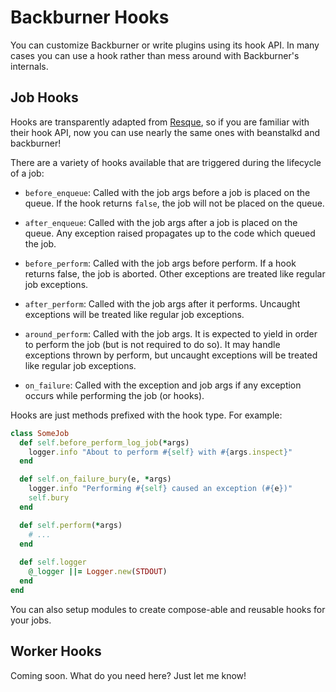 # Backburner Hooks

You can customize Backburner or write plugins using its hook API. 
In many cases you can use a hook rather than mess around with Backburner's internals.

## Job Hooks 

Hooks are transparently adapted from [Resque](https://github.com/defunkt/resque/blob/master/docs/HOOKS.md), so
if you are familiar with their hook API, now you can use nearly the same ones with beanstalkd and backburner!

There are a variety of hooks available that are triggered during the lifecycle of a job:

* `before_enqueue`: Called with the job args before a job is placed on the queue.
  If the hook returns `false`, the job will not be placed on the queue.

* `after_enqueue`: Called with the job args after a job is placed on the queue.
  Any exception raised propagates up to the code which queued the job.

* `before_perform`: Called with the job args before perform. If a hook returns false,
  the job is aborted. Other exceptions are treated like regular job exceptions.

* `after_perform`: Called with the job args after it performs. Uncaught
  exceptions will be treated like regular job exceptions.

* `around_perform`: Called with the job args. It is expected to yield in order
	to perform the job (but is not required to do so). It may handle exceptions
	thrown by perform, but uncaught exceptions will be treated like regular job exceptions.

* `on_failure`: Called with the exception and job args if any exception occurs
  while performing the job (or hooks).

Hooks are just methods prefixed with the hook type. For example:

```ruby
class SomeJob
  def self.before_perform_log_job(*args)
    logger.info "About to perform #{self} with #{args.inspect}"
  end

  def self.on_failure_bury(e, *args)
    logger.info "Performing #{self} caused an exception (#{e})"
    self.bury
  end

  def self.perform(*args)
    # ...
  end
  
  def self.logger
    @_logger ||= Logger.new(STDOUT)
  end
end
```

You can also setup modules to create compose-able and reusable hooks for your jobs.

## Worker Hooks

Coming soon. What do you need here? Just let me know!


